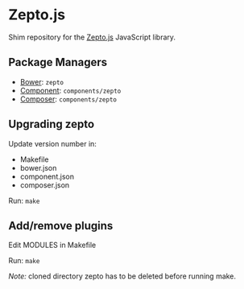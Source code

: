 Zepto.js
========

Shim repository for the [Zepto.js](http://zeptojs.com/) JavaScript library.

Package Managers
----------------

* [Bower](http://twitter.github.com/bower/): `zepto`
* [Component](https://github.com/component/component): `components/zepto`
* [Composer](http://packagist.org/packages/components/zepto): `components/zepto`

Upgrading zepto
---------------

Update version number in:

* Makefile
* bower.json
* component.json
* composer.json

Run: `make`

Add/remove plugins
------------------

Edit MODULES in Makefile

Run: `make`

*Note:* cloned directory zepto has to be deleted before running make.